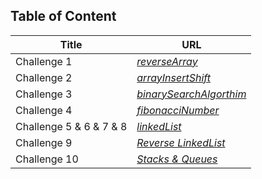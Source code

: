 ## Table of Content

| Title | URL |
| -------- | -----------|
| Challenge 1 | *[reverseArray](./Challenge1/README.md)*
| Challenge 2 | *[arrayInsertShift](./Challenge2/README.md)* |
| Challenge 3 | *[binarySearchAlgorthim](./Challenge3/README.md)* |
| Challenge 4 | *[fibonacciNumber](./Challenge4/README.md)* |
| Challenge 5 & 6 & 7 & 8 | *[linkedList](./Challenge5/README.md)* |
| Challenge 9 | *[Reverse LinkedList](./Challenge9/README.md)* |
| Challenge 10 | *[Stacks & Queues ](./Challenge10/README.md)* |